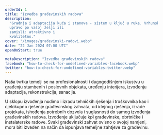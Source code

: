 ```yaml
---
orderId: 1
title: "Izvedba građevinskih radova"
description:
  "Gradnja i adaptacija kuća i stanova - sistem u ključ u ruke. Vrhunski izvedena
  upravo po vašoj želji ili
  zamisli: atraktivno i
  kvalitetno."
cover: "/images/gradevinski-radovi.webp"
date: "22 Jan 2024 07:00 UTC"
openOnStart: true

metaDescription: "Izvedba građevinskih radova"
facebook: "how-to-check-for-undefined-variables-facebook.webp"
twitter: "how-to-check-for-undefined-variables-twitter.webp"
---
```


<p
   class="text-4 line-height-9 appear-animation"
   data-appear-animation="fadeIn"
   data-appear-animation-delay="100"
   >
   Naša tvrtka temelji se na profesionalnosti i dugogodišnjem
   iskustvu u građenju stambenih i poslovnih objekata, uređenju
   interijera, izvođenju adaptacija, rekonstrukcija, sanacija.
</p>
<p
   class="m-0 p-0 appear-animation"
   data-appear-animation="fadeIn"
   data-appear-animation-delay="300"
   >
   U sklopu izvođenja nudimo i izradu tehničkih rješenja i
   troškovnika kao i cjelokupno rješenje građevinskog zahvata, od
   idejnog rješenja, izrade projekata, ishođenja potrebnih dozvola
   i suglasnosti do samog izvođenja građevinskih radova. Izvođenje
   uključuje kpl građevinske, obrtničke i instalaterske radove.
   Svaki građevinski zahvat ovisno o svojoj namjeni, mora biti
   izveden na način da ispunjava temeljne zahtjeve za građevinu.
</p>
